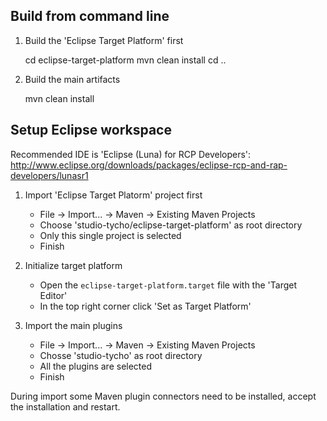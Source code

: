 
## Build from command line

1. Build the 'Eclipse Target Platform' first

    cd eclipse-target-platform
    mvn clean install
    cd ..

2. Build the main artifacts

    mvn clean install


## Setup Eclipse workspace

Recommended IDE is 'Eclipse (Luna) for RCP Developers': <http://www.eclipse.org/downloads/packages/eclipse-rcp-and-rap-developers/lunasr1>

1. Import 'Eclipse Target Platorm' project first

    * File -> Import... -> Maven -> Existing Maven Projects
    * Choose 'studio-tycho/eclipse-target-platform' as root directory
    * Only this single project is selected
    * Finish

2. Initialize target platform

    * Open the `eclipse-target-platform.target` file with the 'Target Editor'
    * In the top right corner click 'Set as Target Platform'

3. Import the main plugins

    * File -> Import... -> Maven -> Existing Maven Projects
    * Chosse 'studio-tycho' as root directory
    * All the plugins are selected
    * Finish

During import some Maven plugin connectors need to be installed, accept the installation and restart.

